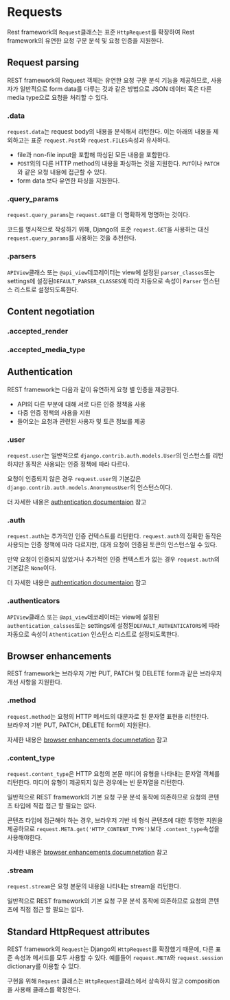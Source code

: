 # Requests
Rest framework의 `Request`클래스는 표준 `HttpRequest`를 확장하여 Rest framework의 유연한 요청 구문 분석 및 요청 인증을 지원한다.

## Request parsing
REST framework의 Request 객체는 유연한 요청 구문 분석 기능을 제공하므로, 사용자가 일반적으로 form data를 다루는 것과 같은 방법으로 JSON 데이터 혹은 다른 media type으로 요청을 처리할 수 있다. 

### .data
`request.data`는 request body의 내용을 분석해서 리턴한다. 이는 아래의 내용을 제외하고는 표준 `request.Post`와 `request.FILES`속성과 유사하다. 

- file과 non-file input을 포함해 파싱된 모든 내용을 포함한다.
- `POST`외의 다른 HTTP method의 내용을 파싱하는 것을 지원한다. `PUT`이나 `PATCH`와 같은 요청 내용에 접근할 수 있다.
- form data 보다 유연한 파싱을 지원한다. 

### .query_params
`request.query_params`는 `request.GET`을 더 명확하게 명명하는 것이다. 

코드를 명시적으로 작성하기 위해, Django의 표준 `request.GET`을 사용하는 대신 `request.query_params`를 사용하는 것을 추천한다. 

### .parsers
`APIView`클래스 또는 `@api_view`데코레이터는 view에 설정된 `parser_classes`또는 settings에 설정된`DEFAULT_PARSER_CLASSES`에 따라 자동으로 속성이 `Parser` 인스턴스 리스트로 설정되도록한다.

## Content negotiation
### .accepted_render
### .accepted\_media\_type

## Authentication
REST framework는 다음과 같이 유연하게 요청 별 인증을 제공한다. 

- API의 다른 부분에 대해 서로 다른 인증 정책을 사용
- 다중 인증 정책의 사용을 지원
- 들어오는 요청과 관련된 사용자 및 토큰 정보를 제공

### .user
`request.user`는 일반적으로 `django.contrib.auth.models.User`의 인스턴스를 리턴하지만 동작은 사용되는 인증 정책에 따라 다르다.

요청이 인증되지 않은 경우 `request.user`의 기본값은 `django.contrib.auth.models.AnonymousUser`의 인스턴스이다.

더 자세한 내용은 [authentication documentaion](http://www.django-rest-framework.org/api-guide/authentication/) 참고

### .auth
`request.auth`는 추가적인 인증 컨텍스트를 리턴한다. `request.auth`의 정확한 동작은 사용되는 인증 정책에 따라 다르지만, 대개 요청이 인증된 토큰의 인스턴스일 수 있다.

만약 요청이 인증되지 않았거나 추가적인 인증 컨텍스트가 없는 경우 `request.auth`의 기본값은 `None`이다.

더 자세한 내용은 [authentication documentaion](http://www.django-rest-framework.org/api-guide/authentication/) 참고

### .authenticators
`APIView`클래스 또는 `@api_view`데코레이터는 view에 설정된 `authentication_calsses`또는 settings에 설정된`DEFAULT_AUTHENTICATORS`에 따라 자동으로 속성이 `Athentication` 인스턴스 리스트로 설정되도록한다.

## Browser enhancements
REST framework는 브라우저 기반 PUT, PATCH 및 DELETE form과 같은 브라우저 개선 사항을 지원한다.
### .method
`request.method`는 요청의 HTTP 메서드의 대문자로 된 문자열 표현을 리턴한다.  
브라우저 기반 PUT, PATCH, DELETE form이 지원된다. 

자세한 내용은 [browser enhancements documnetation](http://www.django-rest-framework.org/topics/browser-enhancements/) 참고

### .content_type
`request.content_type`은 HTTP 요청의 본문 미디어 유형을 나타내는 문자열 객체를 리턴한다. 미디어 유형이 제공되지 않은 경우에는 빈 문자열을 리턴한다.

일반적으로 REST framework의 기본 요청 구문 분석 동작에 의존하므로 요청의 콘텐츠 타입에 직접 접근 할 필요는 없다. 

콘텐츠 타입에 접근해야 하는 경우, 브라우저 기반 비 형식 콘텐츠에 대한 투명한 지원을 제공하므로 `request.META.get('HTTP_CONTENT_TYPE')`보다 `.content_type`속성을 사용해야한다. 

자세한 내용은 [browser enhancements documnetation](http://www.django-rest-framework.org/topics/browser-enhancements/) 참고

### .stream
`request.stream`은 요청 본문의 내용을 나타내는 stream을 리턴한다. 

일반적으로 REST framework의 기본 요청 구문 분석 동작에 의존하므로 요청의 콘텐츠에 직접 접근 할 필요는 없다. 

## Standard HttpRequest attributes
REST framework의 `Request`는 Django의 `HttpRequest`를 확장했기 때문에, 다른 표준 속성과 메서드를 모두 사용할 수 있다. 예를들어 `request.META`와 `request.session` dictionary를 이용할 수 있다. 

구현을 위해 `Request` 클래스는 `HttpRequest`클래스에서 상속하지 않고 composition을 사용해 클래스를 확장한다. 